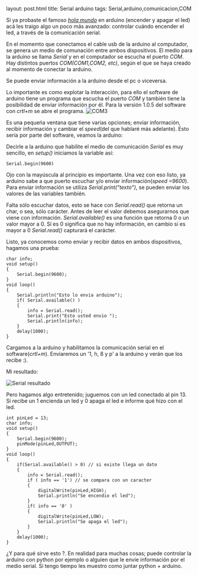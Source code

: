 layout: post.html
title: Serial arduino
tags: Serial,arduino,comunicacion,COM

Si ya probaste el famoso [_hola mundo_](http://alumnos.informatica.utem.cl/~srocha/primeros-pasos-arduino.html "Primeros Pasos Arduino") en arduino (encender y apagar el led) acá les traigo algo un poco más avanzado: controlar cuándo encender el led, a través de la comunicación serial.

En el momemto que conectamos el cable usb de la arduino al computador, se genera un medio de comunación entre ambos dispositivos. El medio para la arduino se llama _Serial_ y en el computador se escucha el puerto _COM_. Hay distintos puertos _COM(COM1,COM2, etc)_, según el que se haya creado al momento de conectar la arduino. 

Se puede enviar información a la arduino desde el pc o viceversa.

Lo importante es como explotar la interacción, para ello el software de arduino tiene un programa que escucha el puerto _COM_ y también tiene la posibilidad de enviar información por él. Para la versión 1.0.5 del software con _crtl+m_ se abre el programa. 
![COM3](http://alumnos.informatica.utem.cl/~srocha/imagenes/Serial%20Arduino/pantallaSerial.jpg "Serial COM")

Es una pequeńa ventana que tiene varias opciones; enviar información, recibir información y cambiar el _speed_(del que hablaré más adelante). Esto sería por parte del software, veamos la arduino:

Decirle a la arduino que habilite el medio de comunicación _Serial_ es muy sencillo, en _setup()_ iniciamos la variable así:

~~~{cpp}
Serial.begin(9600)
~~~

Ojo con la mayúscula al principio es importante. Una vez con eso listo, ya arduino sabe a que puerto escuchar y/o enviar información(_speed =9600_). Para enviar información se utiliza _Serial.print("texto")_, se pueden enviar los valores de las variables también.

Falta sólo escuchar datos, esto se hace con _Serial.read()_ que retorna un char, o sea, sólo carácter. Antes de leer el valor debemos asegurarnos que viene con información. _Serial.available()_ es una función que retorna 0 o un valor mayor a 0. Sí es 0 significa que no hay información, en cambio si es mayor a 0 _Serial.read()_ capturará el carácter.

Listo, ya conocemos como enviar y recibir datos en ambos dispositivos, hagamos una prueba:

~~~{cpp}
char info;
void setup()
{
    Serial.begin(9600);
}
void loop()
{
    Serial.println("Esto lo envia arduino");
    if( Serial.available() )
    {
        info = Serial.read();
        Serial.print("Esto usted envio ");
        Serial.println(info);
    }
    delay(1000);
}
~~~

Cargamos a la arduino y habilitamos la comunicación serial en el software(_crtl+m_). Enviaremos un '1, h, 8 y p' a la arduino y verán que los recibe :).

Mi resultado: 

![Serial resultado](http://alumnos.informatica.utem.cl/~srocha/imagenes/Serial%20Arduino/resultado.jpg "Mi resultado")

Pero hagamos algo entretenido; juguemos con un led conectado al pin 13. Si recibe un 1 encienda un led y 0 apaga el led e informe qué hizo con el led. 

~~~{cpp}
int pinLed = 13;
char info;
void setup()
{
    Serial.begin(9600);
    pinMode(pinLed,OUTPUT);
}
void loop()
{
    if(Serial.available() > 0) // si existe llega un dato
    {
        info = Serial.read();
        if ( info == '1') // se compara con un caracter
        {
            digitalWrite(pinLed,HIGH);
            Serial.println("Se encendio el led");
        }
        if( info == '0' )
        {
            digitalWrite(pinLed,LOW);
            Serial.println("Se apaga el led");
        }
    }
    delay(1000);
}
~~~

¿Y para qué sirve esto ?. En realidad para muchas cosas; puede controlar la arduino con python por ejemplo o alguien que le envie información por el medio serial. Si tengo tiempo les muestro como juntar python + arduino.
